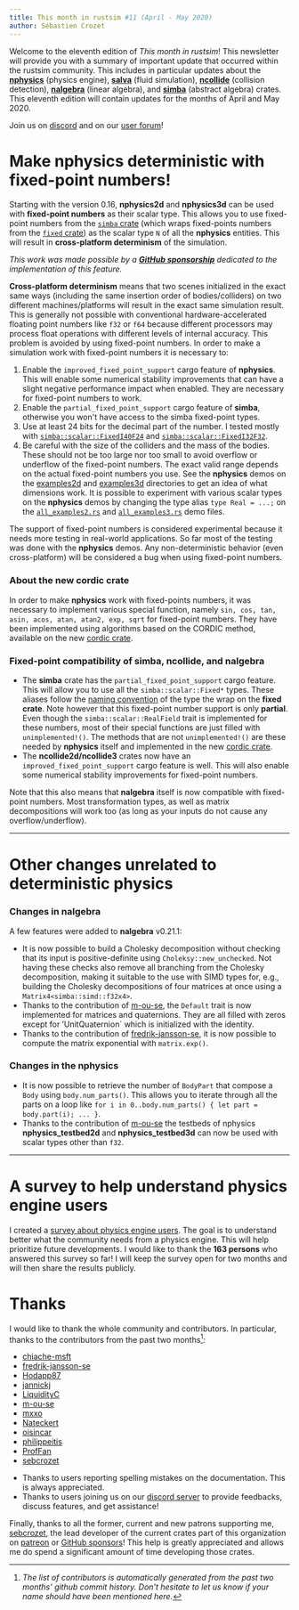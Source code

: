 ```yaml
---
title: This month in rustsim #11 (April - May 2020)
author: Sébastien Crozet
---
```


Welcome to the eleventh edition of _This month in rustsim_! This newsletter will provide you with a
summary of important update that occurred within the rustsim community. This includes in particular updates about
the [**nphysics**](https://nphysics.org) (physics engine),  [**salva**](https://salva.rs) (fluid simulation), [**ncollide**](https://ncollide.org) (collision detection),
[**nalgebra**](https://nalgebra.org) (linear algebra), and
[**simba**](https://github.com/rustsim/simba) (abstract algebra) crates. This eleventh edition will contain updates for the months of April and May 2020.


<!--truncate-->

Join us on [discord](https://discord.gg/vt9DJSW) and on our [user forum](https://discourse.nphysics.org)!

# Make nphysics deterministic with fixed-point numbers!

Starting with the version 0.16, **nphysics2d** and **nphysics3d** can be used with **fixed-point numbers** as their scalar
type. This allows you to use fixed-point numbers from the [`simba` crate](https://crates.io/crates/simba) (which wraps
fixed-points numbers from the [`fixed` crate](https://crates.io/crates/fixed)) as the scalar type `N` of all the **nphysics**
entities. This will result in **cross-platform determinism** of the simulation.

_This work was made possible by a [**GitHub sponsorship**](https://github.com/sponsors/sebcrozet/) dedicated to the implementation of this feature._

**Cross-platform determinism** means that two scenes initialized in the exact same ways (including the same insertion order
of bodies/colliders) on two different machines/platforms will result in the exact same simulation result. This is generally not
possible with conventional hardware-accelerated floating point numbers like `f32` or `f64` because different
processors may process float operations with different levels of internal accuracy. This problem is avoided by using
fixed-point numbers. In order to make a simulation work with fixed-point numbers it is necessary to:
1. Enable the `improved_fixed_point_support` cargo feature of **nphysics**. This will enable some numerical stability improvements
that can have a slight negative performance impact when enabled. They are necessary for fixed-point numbers to work.
2. Enable the `partial_fixed_point_support` cargo feature of **simba**, otherwise you won't have access to the simba fixed-point types.
3. Use at least 24 bits for the decimal part of the number. I tested mostly with
[`simba::scalar::FixedI40F24`](https://docs.rs/simba/0.1.4/simba/scalar/type.FixedI40F24.html) and
[`simba::scalar::FixedI32F32`](https://docs.rs/simba/0.1.4/simba/scalar/type.FixedI32F32.html).
4. Be careful with the size of the colliders and the mass of the bodies. These should not be too large nor too small to
avoid overflow or underflow of the fixed-point numbers. The exact valid range depends on the actual fixed-point numbers
you use. See the **nphysics** demos on the [examples2d](https://github.com/rustsim/nphysics/tree/master/examples2d) and
[examples3d](https://github.com/rustsim/nphysics/tree/master/examples3d) directories to get an idea of what dimensions
work. It is possible to experiment with various scalar types on the **nphysics** demos by changing the type alias `type Real = ...;` on the
[`all_examples2.rs`](https://github.com/rustsim/nphysics/blob/1ee5225cb1b57a676b1432fedad8a80a0c4a7c55/examples2d/all_examples2.rs#L69) and
[`all_examples3.rs`](https://github.com/rustsim/nphysics/blob/1ee5225cb1b57a676b1432fedad8a80a0c4a7c55/examples3d/all_examples3.rs#L72) demo files.

The support of fixed-point numbers is considered experimental because it needs more testing in real-world applications.
So far most of the testing was done with the **nphysics** demos. Any non-deterministic behavior (even cross-platform) will
be considered a bug when using fixed-point numbers.

### About the new **cordic** crate

In order to make **nphysics** work with fixed-points numbers, it was necessary to implement various special function, namely
`sin, cos, tan, asin, acos, atan, atan2, exp, sqrt` for fixed-point numbers. They have been implemented using algorithms based on
the CORDIC method, available on the new [cordic crate](https://crates.io/crates/cordic).

### Fixed-point compatibility of simba, ncollide, and nalgebra
- The **simba** crate has the `partial_fixed_point_support` cargo feature. This will allow you to use all the `simba::scalar::Fixed*`
types. These aliases follow the [naming convention](https://docs.rs/fixed/1.0.0/fixed/types/index.html) of the type the
wrap on the **fixed crate**. Note however that this fixed-point number support is only **partial**. Even though the `simba::scalar::RealField`
trait is implemented for these numbers, most of their special functions are just filled with `unimplemented!()`. The methods that are not
`unimplemented!()` are these needed by **nphysics** itself and implemented in the new [cordic crate](https://crates.io/crates/cordic).
- The **ncollide2d/ncollide3** crates now have an `improved_fixed_point_support` cargo feature is well. This will also
enable some numerical stability improvements for fixed-point numbers.

Note that this also means that **nalgebra** itself is now compatible with fixed-point numbers. Most transformation types, as
well as matrix decompositions will work too (as long as your inputs do not cause any overflow/underflow).

----
# Other changes unrelated to deterministic physics
### Changes in nalgebra
A few features were added to **nalgebra** v0.21.1:
- It is now possible to build a Cholesky decomposition without checking that its input is positive-definite using
`Choleksy::new_unchecked`. Not having these checks also remove all branching from the Cholesky decomposition, making it
suitable to the use with SIMD types for, e.g., building the Cholesky decompositions of four matrices at once using a `Matrix4<simba::simd::f32x4>`.
- Thanks to the contribution of [m-ou-se](https://github.com/m-ou-se), the `Default` trait is now implemented for matrices
  and quaternions. They are all filled with zeros except for ’UnitQuaternion` which is initialized with the identity.
- Thanks to the contribution of [fredrik-jansson-se](https://github.com/fredrik-jansson-se), it is now possible to compute the
matrix exponential with `matrix.exp()`.

### Changes in the nphysics
- It is now possible to retrieve the number of `BodyPart` that compose a `Body` using `body.num_parts()`. This allows you to
  iterate through all the parts on a loop like `for i in 0..body.num_parts() { let part = body.part(i); ... }`.
- Thanks to the contribution of [m-ou-se](https://github.com/m-ou-se) the testbeds of nphysics **nphysics_testbed2d** and
**nphysics_testbed3d** can now be used with scalar types other than `f32`.

----

# A survey to help understand physics engine users

I created a [survey about physics engine users](https://forms.gle/5ZiHG1MiNuGEswpg7). The goal is to understand better
what the community needs from a physics engine. This will help prioritize future developments. I would like to
thank the **163 persons** who answered this survey so far! I will keep the survey open for two months and will then share
the results publicly.

# Thanks
I would like to thank the whole community and contributors. In particular, thanks to the contributors from the past two months[^1]:

- [chiache-msft](https://github.com/chiache-msft)
- [fredrik-jansson-se](https://github.com/fredrik-jansson-se)
- [Hodapp87](https://github.com/Hodapp87)
- [jannickj](https://github.com/jannickj)
- [LiquidityC](https://github.com/LiquidityC)
- [m-ou-se](https://github.com/m-ou-se)
- [mxxo](https://github.com/mxxo)
- [Nateckert](https://github.com/Nateckert)
- [oisincar](https://github.com/oisincar)
- [philippeitis](https://github.com/philippeitis)
- [ProfFan](https://github.com/ProfFan)
- [sebcrozet](https://github.com/sebcrozet)
* Thanks to users reporting spelling mistakes on the documentation. This is always appreciated.
* Thanks to users joining us on our [discord server](https://discord.gg/vt9DJSW) to provide feedbacks,
discuss features, and get assistance!

Finally, thanks to all the former, current and new patrons supporting me, [sebcrozet](https://github.com/sebcrozet), the
lead developer of the current crates part of this organization on [patreon](http://patreon.com/sebcrozet) or [GitHub sponsors](https://github.com/sponsors/sebcrozet/)!
This help is greatly appreciated and allows me do spend a significant amount of time developing those crates.

[^1]: _The list of contributors is automatically generated from the past two months' github commit history.
Don't hesitate to let us know if your name should have been mentioned here._
